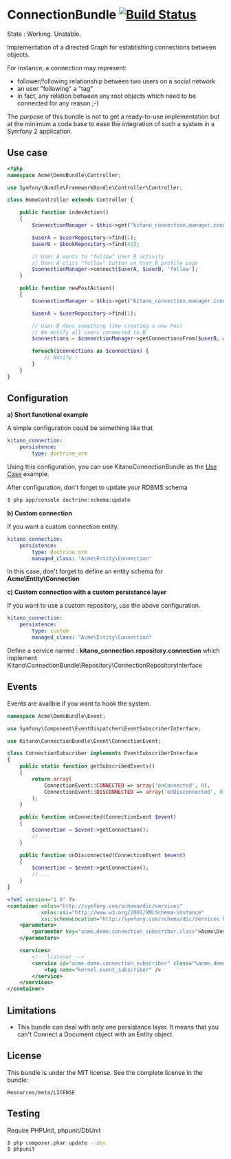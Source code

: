 ConnectionBundle        [![Build Status](https://travis-ci.org/Kitano/KitanoConnectionBundle.png?branch=master)](https://travis-ci.org/Kitano/KitanoConnectionBundle)
=====================================================================================================================================================================

State : Working. Unstable.

Implementation of a directed Graph for establishing connections between objects.

For instance, a connection may represent:
* follower/following relationship between two users on a social network
* an user "following" a "tag"
* in fact, any relation between any root objects which need to be connected for any reason ;-)

The purpose of this bundle is not to get a ready-to-use implementation but at the minimum a code base to ease the integration of such a system in a Symfony 2 application.


Use case
--------

```php
<?php
namespace Acme\DemoBundle\Controller;

use Symfony\Bundle\FrameworkBundle\Controller\Controller;

class HomeController extends Controller {

    public function indexAction() 
    {
        $connectionManager = $this->get("kitano_connection.manager.connection");

        $userA = $userRepository->find(1);
        $userB = $bookRepository->find(42);

        // User A wants to "follow" User B activity
        // User A clics "follow" button on User B profile page
        $connectionManager->connect($userA, $userB, 'follow');
    }

    public function newPostAction() 
    {
        $connectionManager = $this->get("kitano_connection.manager.connection");

        $userA = $userRepository->find(1);

        // User B does something like creating a new Post
        // We notify all users connected to B
        $connections = $connectionManager->getConnectionsFrom($userB, array('type' => 'follow'));

        foreach($connections as $connection) {
            // Notify !
        }
    }
}

```

Configuration
-------------

**a) Short functional example**

A simple configuration could be something like that

```yml
kitano_connection:
    persistence:
        type: doctrine_orm
```

Using this configuration, you can use KitanoConnectionBundle as the [Use Case](#use-case) example.

After configuration, don't forget to update your RDBMS schema
``` bash
$ php app/console doctrine:schema:update
```

**b) Custom connection**

If you want a custom connection entity.
```yml
kitano_connection:
    persistence:
        type: doctrine_orm
        managed_class: "Acme\Entity\Connection"
```

In this case, don't forget to define an entity schema for **Acme\Entity\Connection**

**c) Custom connection with a custom persistance layer**

If you want to use a custom repository, use the above configuration.

```yml
kitano_connection:
    persistence:
        type: custom
        managed_class: "Acme\Entity\Connection"
```

Define a service named : **kitano_connection.repository.connection** which implement Kitano\ConnectionBundle\Repository\ConnectionRepositoryInterface

Events
------

Events are availble if you want to hook the system.

```php
namespace Acme\DemoBundle\Event;

use Symfony\Component\EventDispatcher\EventSubscriberInterface;

use Kitano\ConnectionBundle\Event\ConnectionEvent;

class ConnectionSubscriber implements EventSubscriberInterface
{
    public static function getSubscribedEvents()
    {
        return array(
            ConnectionEvent::CONNECTED => array('onConnected', 0),
            ConnectionEvent::DISCONNECTED => array('onDisconnected', 0),
        );
    }

    public function onConnected(ConnectionEvent $event)
    {
        $connection = $event->getConnection();
        // ...
    }

    public function onDisconnected(ConnectionEvent $event)
    {
        $connection = $event->getConnection();
        // ...
    }
}
```

```xml
<?xml version="1.0" ?>
<container xmlns="http://symfony.com/schema/dic/services"
           xmlns:xsi="http://www.w3.org/2001/XMLSchema-instance"
           xsi:schemaLocation="http://symfony.com/schema/dic/services http://symfony.com/schema/dic/services/services-1.0.xsd">
    <parameters>
        <parameter key="acme.demo.connection_subscriber.class">Acme\DemoBundle\Event\ConnectionSubscriber</parameter>
    </parameters>

    <services>
        <!-- listener -->
        <service id="acme.demo.connection_subscriber" class="%acme.demo.connection_subscriber.class%" public="false">
            <tag name="kernel.event_subscriber" />
        </service>
    </services>
</container>
```

Limitations
-----------

* This bundle can deal with only one persistance layer. It means that you can't Connect a Document object with an Entity object.

License
-------

This bundle is under the MIT license. See the complete license in the bundle:

    Resources/meta/LICENSE

Testing
-------

Require PHPUnit, phpunit/DbUnit

```bash
$ php composer.phar update --dev
$ phpunit
```
